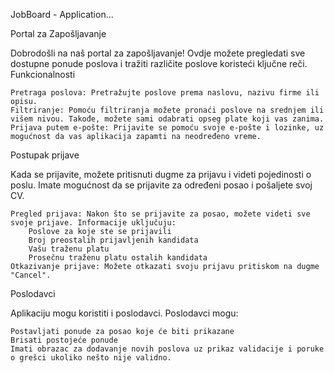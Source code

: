 JobBoard - Application...

Portal za Zapošljavanje

Dobrodošli na naš portal za zapošljavanje! Ovdje možete pregledati sve dostupne ponude poslova i tražiti različite poslove koristeći ključne reči.
Funkcionalnosti

    Pretraga poslova: Pretražujte poslove prema naslovu, nazivu firme ili opisu.
    Filtriranje: Pomoću filtriranja možete pronaći poslove na srednjem ili višem nivou. Takođe, možete sami odabrati opseg plate koji vas zanima.
    Prijava putem e-pošte: Prijavite se pomoću svoje e-pošte i lozinke, uz mogućnost da vas aplikacija zapamti na neodređeno vreme.

Postupak prijave

Kada se prijavite, možete pritisnuti dugme za prijavu i videti pojedinosti o poslu. Imate mogućnost da se prijavite za određeni posao i pošaljete svoj CV.

    Pregled prijava: Nakon što se prijavite za posao, možete videti sve svoje prijave. Informacije uključuju:
        Poslove za koje ste se prijavili
        Broj preostalih prijavljenih kandidata
        Vašu traženu platu
        Prosečnu traženu platu ostalih kandidata
    Otkazivanje prijave: Možete otkazati svoju prijavu pritiskom na dugme "Cancel".

Poslodavci

Aplikaciju mogu koristiti i poslodavci. Poslodavci mogu:

    Postavljati ponude za posao koje će biti prikazane
    Brisati postojeće ponude
    Imati obrazac za dodavanje novih poslova uz prikaz validacije i poruke o grešci ukoliko nešto nije validno.